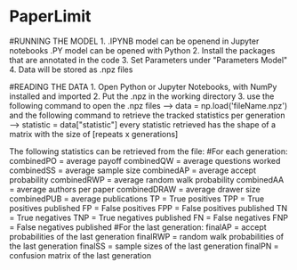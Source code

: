 # PaperLimit

#RUNNING THE MODEL
1.
.IPYNB model can be openend in Jupyter notebooks
.PY model can be opened with Python
2.
Install the packages that are annotated in the code
3.
Set Parameters under "Parameters Model"
4.
Data will be stored as .npz files


#READING THE DATA
1.
Open Python or Jupyter Notebooks, with NumPy installed and imported
2.
Put the .npz in the working directory
3.
use the following command to open the .npz files
--> data = np.load('fileName.npz')
and the following command to retrieve the tracked  statistics per generation
--> statistic = data["statistic"]
every statistic retrieved has the shape of a matrix with the size of [repeats x generations]

The following statistics can be retrieved from the file:
#For each generation:
combinedPO = average payoff 
combinedQW = average questions worked
combinedSS = average sample size
combinedAP = average accept probability
combinedRWP = average random walk probability
combinedAA = average authors per paper
combinedDRAW = average drawer size
combinedPUB = average publications
TP = True positives
TPP = True positives published
FP = False positives
FPP = False positives published
TN = True negatives
TNP = True negatives published
FN = False negatives
FNP = False negatives published
#For the last generation:
finalAP = accept probabilities of the last generation
finalRWP = random walk probabilities of the last generation
finalSS = sample sizes of the last generation
finalPN = confusion matrix of the last generation
